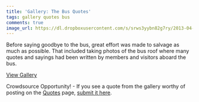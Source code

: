 ```yaml
---
title: 'Gallery: The Bus Quotes'
tags: gallery quotes bus
comments: true
image_url: https://dl.dropboxusercontent.com/s/srws3yybn82g7ry/2013-04-13%2010-30-44.jpg
---
```

Before saying goodbye to the bus, great effort was made to salvage as much as possible. That included taking photos of the bus roof where many quotes and sayings had been written by members and visitors aboard the bus.

<a href="https://www.dropbox.com/sh/anqjhwz79p1i4uq/AABNYSMQTdFi7eUNkI6vKxZra?dl=0" class="btn btn-success">View Gallery</a>

Crowdsource Opportunity! - If you see a quote from the gallery worthy of posting on the [Quotes](/quotes) page, [submit it here](https://goo.gl/forms/WeYaOwYCSfM2qXsD2).
